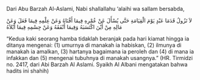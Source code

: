 Dari Abu Barzah Al-Aslami, Nabi shallallahu ‘alaihi wa sallam bersabda,

لاَ تَزُولُ قَدَمَا عَبْدٍ يَوْمَ الْقِيَامَةِ حَتَّى يُسْأَلَ عَنْ عُمْرِهِ فِيمَا أَفْنَاهُ وَعَنْ عِلْمِهِ فِيمَا فَعَلَ وَعَنْ مَالِهِ مِنْ أَيْنَ اكْتَسَبَهُ وَفِيمَا أَنْفَقَهُ وَعَنْ جِسْمِهِ فِيمَا أَبْلاَهُ

“Kedua kaki seorang hamba tidaklah beranjak pada hari kiamat hingga ia ditanya mengenai: (1) umurnya di manakah ia habiskan, (2) ilmunya di manakah ia amalkan, (3) hartanya bagaimana ia peroleh dan (4) di mana ia infakkan dan (5) mengenai tubuhnya di manakah usangnya.” (HR. Tirmidzi no. 2417, dari Abi Barzah Al Aslami. Syaikh Al Albani mengatakan bahwa hadits ini shahih)
